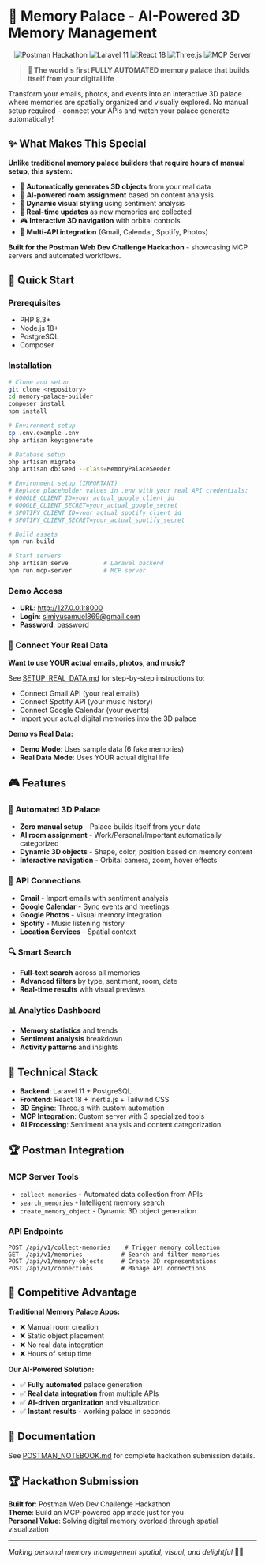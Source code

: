 # 🏰 Memory Palace - AI-Powered 3D Memory Management

<p align="center">
  <img src="https://img.shields.io/badge/Postman-Hackathon-orange" alt="Postman Hackathon">
  <img src="https://img.shields.io/badge/Laravel-11-red" alt="Laravel 11">
  <img src="https://img.shields.io/badge/React-18-blue" alt="React 18">
  <img src="https://img.shields.io/badge/Three.js-3D-green" alt="Three.js">
  <img src="https://img.shields.io/badge/MCP-Server-purple" alt="MCP Server">
</p>

> **🤖 The world's first FULLY AUTOMATED memory palace that builds itself from your digital life**

Transform your emails, photos, and events into an interactive 3D palace where memories are spatially organized and visually explored. No manual setup required - connect your APIs and watch your palace generate automatically!

## ✨ What Makes This Special

**Unlike traditional memory palace builders that require hours of manual setup, this system:**

- 🤖 **Automatically generates 3D objects** from your real data
- 🧠 **AI-powered room assignment** based on content analysis  
- 🎨 **Dynamic visual styling** using sentiment analysis
- 🔄 **Real-time updates** as new memories are collected
- 🎮 **Interactive 3D navigation** with orbital controls
- 🔗 **Multi-API integration** (Gmail, Calendar, Spotify, Photos)

**Built for the Postman Web Dev Challenge Hackathon** - showcasing MCP servers and automated workflows.

## 🚀 Quick Start

### Prerequisites
- PHP 8.3+
- Node.js 18+
- PostgreSQL
- Composer

### Installation
```bash
# Clone and setup
git clone <repository>
cd memory-palace-builder
composer install
npm install

# Environment setup
cp .env.example .env
php artisan key:generate

# Database setup
php artisan migrate
php artisan db:seed --class=MemoryPalaceSeeder

# Environment setup (IMPORTANT)
# Replace placeholder values in .env with your real API credentials:
# GOOGLE_CLIENT_ID=your_actual_google_client_id
# GOOGLE_CLIENT_SECRET=your_actual_google_secret  
# SPOTIFY_CLIENT_ID=your_actual_spotify_client_id
# SPOTIFY_CLIENT_SECRET=your_actual_spotify_secret

# Build assets
npm run build

# Start servers
php artisan serve          # Laravel backend
npm run mcp-server         # MCP server
```

### Demo Access
- **URL**: http://127.0.0.1:8000
- **Login**: simiyusamuel869@gmail.com
- **Password**: password

### 🔗 Connect Your Real Data
**Want to use YOUR actual emails, photos, and music?**

See [SETUP_REAL_DATA.md](memory-palace-builder/SETUP_REAL_DATA.md) for step-by-step instructions to:
- Connect Gmail API (your real emails)
- Connect Spotify API (your music history)
- Connect Google Calendar (your events)
- Import your actual digital memories into the 3D palace

**Demo vs Real Data:**
- **Demo Mode**: Uses sample data (6 fake memories)
- **Real Data Mode**: Uses YOUR actual digital life

## 🎮 Features

### 🏰 **Automated 3D Palace**
- **Zero manual setup** - Palace builds itself from your data
- **AI room assignment** - Work/Personal/Important automatically categorized
- **Dynamic 3D objects** - Shape, color, position based on memory content
- **Interactive navigation** - Orbital camera, zoom, hover effects

### 🔗 **API Connections**
- **Gmail** - Import emails with sentiment analysis
- **Google Calendar** - Sync events and meetings
- **Google Photos** - Visual memory integration
- **Spotify** - Music listening history
- **Location Services** - Spatial context

### 🔍 **Smart Search**
- **Full-text search** across all memories
- **Advanced filters** by type, sentiment, room, date
- **Real-time results** with visual previews

### 📊 **Analytics Dashboard**
- **Memory statistics** and trends
- **Sentiment analysis** breakdown
- **Activity patterns** and insights

## 🔧 Technical Stack

- **Backend**: Laravel 11 + PostgreSQL
- **Frontend**: React 18 + Inertia.js + Tailwind CSS
- **3D Engine**: Three.js with custom automation
- **MCP Integration**: Custom server with 3 specialized tools
- **AI Processing**: Sentiment analysis and content categorization

## 🏆 Postman Integration

### MCP Server Tools
- `collect_memories` - Automated data collection from APIs
- `search_memories` - Intelligent memory search
- `create_memory_object` - Dynamic 3D object generation

### API Endpoints
```
POST /api/v1/collect-memories    # Trigger memory collection
GET  /api/v1/memories           # Search and filter memories  
POST /api/v1/memory-objects     # Create 3D representations
POST /api/v1/connections        # Manage API connections
```

## 🎯 Competitive Advantage

**Traditional Memory Palace Apps:**
- ❌ Manual room creation
- ❌ Static object placement
- ❌ No real data integration
- ❌ Hours of setup time

**Our AI-Powered Solution:**
- ✅ **Fully automated** palace generation
- ✅ **Real data integration** from multiple APIs
- ✅ **AI-driven organization** and visualization
- ✅ **Instant results** - working palace in seconds

## 📝 Documentation

See [POSTMAN_NOTEBOOK.md](POSTMAN_NOTEBOOK.md) for complete hackathon submission details.

## 🏆 Hackathon Submission

**Built for**: Postman Web Dev Challenge Hackathon  
**Theme**: Build an MCP-powered app made just for you  
**Personal Value**: Solving digital memory overload through spatial visualization

---

*Making personal memory management spatial, visual, and delightful* 🏰✨
